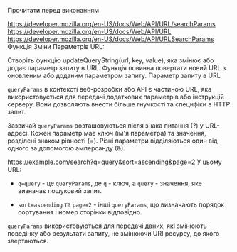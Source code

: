 Прочитати перед виконанням

https://developer.mozilla.org/en-US/docs/Web/API/URL/searchParams
https://developer.mozilla.org/en-US/docs/Web/API/URL
https://developer.mozilla.org/en-US/docs/Web/API/URLSearchParams
Функція Зміни Параметрів URL:

Створіть функцію updateQueryString(url, key, value), яка змінює або додає параметр запиту в URL.
Функція повинна повертати новий URL з оновленим або доданим параметром запиту.
Параметр запиту в URL

`queryParams` в контексті веб-розробки або API є частиною URL, яка використовується для передачі додаткових параметрів або інструкцій серверу. Вони дозволяють внести більше гнучкості та специфіки в HTTP запит.

Зазвичай `queryParams` розташовуються після знака питання (?) у URL-адресі. Кожен параметр має ключ (ім'я параметра) та значення, розділені знаком рівності (=). Різні параметри відділяються один від одного за допомогою амперсанду (&).

https://example.com/search?q=query&sort=ascending&page=2
У цьому URL:

- `q=query` - це `queryParams`, де `q` - ключ, а `query` - значення, яке визначає пошуковий запит.

- `sort=ascending` та `page=2` - інші `queryParams`, що визначають порядок сортування і номер сторінки відповідно.

`queryParams` використовуються для передачі даних, які змінюють поведінку або результати запиту, не змінюючи URI ресурсу, до якого звертаються.